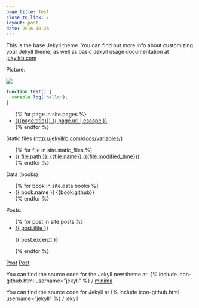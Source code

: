 ```yaml
---
page_title: Test
close_to_link: /
layout: post
date: 2016-10-26
---
```


This is the base Jekyll theme. You can find out more info about customizing your Jekyll theme, as well as basic Jekyll usage documentation at [jekyllrb.com](http://jekyllrb.com/)

Picture:

![]({{site.url}}/assets/images/zhi.png)

``` javascript
function test() {
  console.log('hello');
}
```

<ul>
  {% for page in site.pages %}
    <li>
      <a href="{{ page.url | relative_url }}">({{page.title}}) {{ page.url | escape }}</a>
    </li>
  {% endfor %}
</ul>

Static files (http://jekyllrb.com/docs/variables/)
<ul>
  {% for file in site.static_files %}
    <li>
      <a href="{{ file.path }}">{{ file.path }}:  {{file.name}} ({{file.modified_time}}) </a>
    </li>
  {% endfor %}
</ul>

Data (books)
<ul>
{% for book in site.data.books %}
  <li>
    {{ book.name }} {{book.github}}
  </li>
{% endfor %}
</ul>


Posts:
<ul>
  {% for post in site.posts %}
    <li>
      <a href="{{ post.url }}">{{ post.title }}</a>
      <p>{{ post.excerpt }}</p>
    </li>
  {% endfor %}
</ul>

<a href="{% link _posts/2016-10-21-welcome-to-jekyll.md %}">Post</a>
<a href="{% post_url  2016-10-21-welcome-to-jekyll %}">Post</a>

You can find the source code for the Jekyll new theme at:
{% include icon-github.html username="jekyll" %} /
[minima](https://github.com/jekyll/minima)

You can find the source code for Jekyll at
{% include icon-github.html username="jekyll" %} /
[jekyll](https://github.com/jekyll/jekyll)
